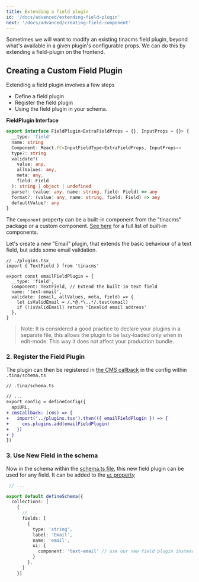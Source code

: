 ```yaml
---
title: Extending a field plugin
id: '/docs/advanced/extending-field-plugin'
next: '/docs/advanced/creating-field-component'
---
```


Sometimes we will want to modify an existing tinacms field plugin, beyond what's available in a given plugin's configurable props. We can do this by extending a field-plugin on the frontend.

## Creating a Custom Field Plugin

Extending a field plugin involves a few steps

- Define a field plugin
- Register the field plugin
- Using the field plugin in your schema.

**FieldPlugin Interface**

```ts
export interface FieldPlugin<ExtraFieldProps = {}, InputProps = {}> {
  __type: 'field'
  name: string
  Component: React.FC<InputFieldType<ExtraFieldProps, InputProps>>
  type?: string
  validate?(
    value: any,
    allValues: any,
    meta: any,
    field: Field
  ): string | object | undefined
  parse?: (value: any, name: string, field: Field) => any
  format?: (value: any, name: string, field: Field) => any
  defaultValue?: any
}
```

The `Component` property can be a built-in component from the "tinacms" package or a custom component. [See here](#built-in-field-components) for a full list of built-in components.

Let's create a new "Email" plugin, that extends the basic behaviour of a text field, but adds some email validation.

```tsx
// ./plugins.tsx
import { TextField } from 'tinacms'

export const emailFieldPlugin = {
  __type: 'field',
  Component: TextField, // Extend the built-in text field
  name: 'text-email',
  validate: (email, allValues, meta, field) => {
    let isValidEmail = /.*@.*\..*/.test(email)
    if (!isValidEmail) return 'Invalid email address'
  },
}
```

> Note: It is considered a good practice to declare your plugins in a separate file, this allows the plugin to be lazy-loaded only when in edit-mode. This way it does not affect your production bundle.

### 2. Register the Field Plugin

The plugin can then be registered in [the CMS callback](/docs/tinacms-context/#tinacms) in the config within `.tina/schema.ts`

```diff
// .tina/schema.ts

// ...
export config = defineConfig({
  apiURL,
+ cmsCallback: (cms) => {
+   import('../plugins.tsx').then(({ emailFieldPlugin }) => {
+     cms.plugins.add(emailFieldPlugin)
+   })
+ }
})
```

### 3. Use New Field in the schema

Now in the schema within the [schema.ts file](/docs/schema/), this new field plugin can be used for any field. It can be added to the [`ui` property](/docs/schema/#the-ui-property)

```ts
 // ...

export default defineSchema({
  collections: [
    {
      // ...
      fields: [
        {
          type: 'string',
          label: 'Email',
          name: 'email',
          ui: {
            component: 'text-email' // use our new field plugin instead of the default text plugin
          }
        },
      ]
    }]
```
